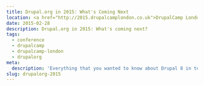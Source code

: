```yaml
---
title: Drupal.org in 2015: What's Coming Next
location: <a href="http://2015.drupalcamplondon.co.uk">DrupalCamp London</a>
date: 2015-02-28
description: Drupal.org in 2015: What's coming next?
tags:
  - conference
  - drupalcamp
  - drupalcamp-london
  - drupalorg
meta:
  description: 'Everything that you wanted to know about Drupal 8 in ten minutes, but were afraid to ask!'
slug: drupalorg-2015
---
```

